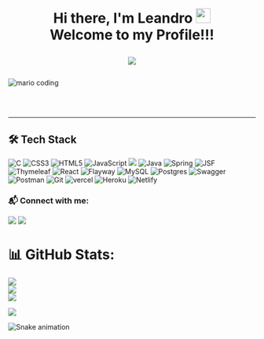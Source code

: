 <h1 align="center">
  Hi there, I'm Leandro
  <img 
    src="https://raw.githubusercontent.com/iampavangandhi/iampavangandhi/master/gifs/Hi.gif"
    width="30px">
  <br />
  Welcome to my Profile!!!
  
  [![](https://visitcount.itsvg.in/api?id=LEANDRO208&icon=2&color=0)](https://visitcount.itsvg.in)
  
</h1>

<!--*************** Front cover ***************-->
<div>
  <img
    src="https://i.imgur.com/1ZvVkDc.gif" 
    alt="mario coding"
    />
</div>

<p>
  <br />
  <br />
</p>


 ---

## 🛠  Tech Stack

![C](https://img.shields.io/badge/c-%2300599C.svg?style=for-the-badge&logo=c&logoColor=white)  ![CSS3](https://img.shields.io/badge/css3-%231572B6.svg?style=for-the-badge&logo=css3&logoColor=white) ![HTML5](https://img.shields.io/badge/html5-%23E34F26.svg?style=for-the-badge&logo=html5&logoColor=white) ![JavaScript](https://img.shields.io/badge/javascript-%23323330.svg?style=for-the-badge&logo=javascript&logoColor=%23F7DF1E) 
<img src="https://img.shields.io/badge/Bootstrap-563D7C?style=for-the-badge&logo=bootstrap&logoColor=white"/>  ![Java](https://img.shields.io/badge/java-%23ED8B00.svg?style=for-the-badge&logo=java&logoColor=white) ![Spring](https://img.shields.io/badge/spring-%236DB33F.svg?style=for-the-badge&logo=spring&logoColor=white) ![JSF](https://img.shields.io/badge/JSF-eea22f.svg?style=for-the-badge&) ![Thymeleaf](https://img.shields.io/badge/Thymeleaf-%23005C0F.svg?style=for-the-badge&logo=Thymeleaf&logoColor=white) ![React](https://img.shields.io/badge/react-%2320232a.svg?style=for-the-badge&logo=react&logoColor=%2361DAFB) ![Flayway](https://img.shields.io/badge/-Flyway-CC0200?logo=flyway&logoColor=white&style=for-the-badge)  ![MySQL](https://img.shields.io/badge/mysql-%2300f.svg?style=for-the-badge&logo=mysql&logoColor=white) ![Postgres](https://img.shields.io/badge/postgres-%23316192.svg?style=for-the-badge&logo=postgresql&logoColor=white) ![Swagger](https://img.shields.io/badge/-Swagger-%23Clojure?style=for-the-badge&logo=swagger&logoColor=white) ![Postman](https://img.shields.io/badge/Postman-FF6C37?style=for-the-badge&logo=postman&logoColor=white) ![Git](https://img.shields.io/badge/Git-E34F26?style=for-the-badge&logo=git&logoColor=white) 
<img src="https://img.shields.io/badge/Vercel-000000?style=for-the-badge&amp;logo=Vercel&amp;logoColor=white" alt="vercel">
![Heroku](https://img.shields.io/badge/heroku-%23430098.svg?style=for-the-badge&logo=heroku&logoColor=white) ![Netlify](https://img.shields.io/badge/netlify-%23000000.svg?style=for-the-badge&logo=netlify&logoColor=#00C7B7) 



### 📬 Connect with me:
  
[ ![](https://camo.githubusercontent.com/a493f6833f99fb3c85788d6d9305e6b7a42b838e5ee5d138fd9a8214a7e77472/68747470733a2f2f696d672e736869656c64732e696f2f62616467652f6c696e6b6564696e2d2532333030373742352e7376673f267374796c653d666f722d7468652d6261646765266c6f676f3d6c696e6b6564696e266c6f676f436f6c6f723d7768697465)](https://www.linkedin.com/in/leandrobarbosa208/)  [![](https://img.shields.io/badge/Instagram-E4405F?style=for-the-badge&logo=instagram&logoColor=white)](https://instagram.com/leandro_208)

# 📊 GitHub Stats:
![](https://github-readme-stats.vercel.app/api?username=LEANDRO208&theme=dark&hide_border=false&include_all_commits=true&count_private=false)<br/>
![](https://github-readme-streak-stats.herokuapp.com/?user=LEANDRO208&theme=dark&hide_border=false)<br/>
![](https://github-readme-stats.vercel.app/api/top-langs/?username=LEANDRO208&theme=dark&hide_border=false&include_all_commits=true&count_private=false&layout=compact)



![](https://quotes-github-readme.vercel.app/api?type=horizontal&theme=dark)


![Snake animation](https://github.com/leandro208/leandro208/blob/output/github-contribution-grid-snake.svg)

